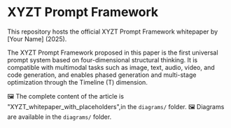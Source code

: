 # XYZT Prompt Framework

This repository hosts the official XYZT Prompt Framework whitepaper by [Your Name] (2025).

The XYZT Prompt Framework proposed in this paper is the first universal prompt system based on four-dimensional structural thinking. It is compatible with multimodal tasks such as image, text, audio, video, and code generation, and enables phased generation and multi-stage optimization through the Timeline (T) dimension.

🖼 The complete content of the article is "XYZT_whitepaper_with_placeholders",in the `diagrams/` folder.
🖼 Diagrams are available in the `diagrams/` folder.
